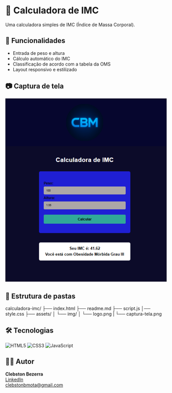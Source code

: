 # 🧮 Calculadora de IMC

Uma calculadora simples de IMC (Índice de Massa Corporal).

## 🚀 Funcionalidades

- Entrada de peso e altura
- Cálculo automático do IMC
- Classificação de acordo com a tabela da OMS
- Layout responsivo e estilizado

## 📷 Captura de tela

![Interface da Calculadora](./assets/img/captura-tela.png)
 
## 📁 Estrutura de pastas

calculadora-imc/
├── index.html
├── readme.md
├── script.js
│── style.css
├── assets/
│ └── img/
│  └── logo.png
|  └── captura-tela.png


## 🛠️ Tecnologias

![HTML5](https://img.shields.io/badge/HTML5-E34F26?style=for-the-badge&logo=html5&logoColor=white)
![CSS3](https://img.shields.io/badge/CSS3-1572B6?style=for-the-badge&logo=css3&logoColor=white)
![JavaScript](https://img.shields.io/badge/JavaScript-F7DF1E?style=for-the-badge&logo=javascript&logoColor=black)


## 👨‍💻 Autor

**Clebston Bezerra**  
[LinkedIn](https://www.linkedin.com/in/clebston-bezerra-973895b8)  
clebstonbmota@gmail.com